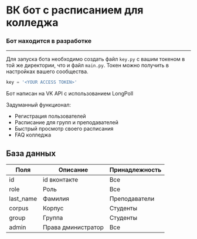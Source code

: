 # ВК бот с расписанием для колледжа

### Бот находится в разработке
------------------------------

Для запуска бота необходимо создать файл `key.py` c вашим токеном в той же директории, что и файл `main.py`. 
Токен можно получить в настройках вашего сообщества.
```py
key = '<YOUR ACCESS TOKEN>'
```

Бот написан на VK API с использованием LongPoll

Задуманный функционал:
- Регистрация пользователей
- Расписание для групп и преподавателей
- Быстрый просмотр своего расписания
- FAQ колледжа

База данных
-------

Поля       |    Описание         |   Принадлежность  |
-----------|---------------------|-------------------|
id         |  id вконтакте       | Все               |
role       |  Роль               | Все               |
last_name  |  Фамилия            | Преподаватели     |
corpus     |  Корпус             | Студенты          |
group      |  Группа             | Студенты          |
admin      |  Права дминистратор | Все               |
